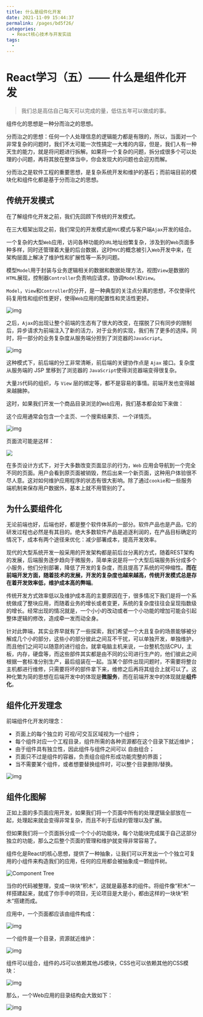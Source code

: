 ```yaml
---
title: 什么是组件化开发
date: 2021-11-09 15:44:37
permalink: /pages/bd5f26/
categories:
  - React核心技术与开发实战
tags:
  - 
---
```

# React学习（五）—— 什么是组件化开发

> 我们总是高估自己每天可以完成的量，低估五年可以做成的事。

组件化的思想是一种分而治之的思想。

分而治之的思想：任何一个人处理信息的逻辑能力都是有限的，所以，当面对一个非常复杂的问题时，我们不太可能一次性搞定一大堆的内容，但是，我们人有一种天生的能力，就是将问题进行拆解。如果将一个复杂的问题，拆分成很多个可以处理的小问题，再将其放在整体当中，你会发现大的问题也会迎刃而解。

分而治之是软件工程的重要思想，是复杂系统开发和维护的基石；而前端目前的模块化和组件化都是基于分而治之的思想。

<!--more-->

## 传统开发模式

在了解组件化开发之前，我们先回顾下传统的开发模式。

在三大框架出现之前，我们常见的开发模式是`MVC`模式与客户端`Ajax`开发的结合。

一个复杂的大型`Web`应用，访问各种功能的`URL`地址纷繁复杂，涉及到的`Web`页面多种多样，同时还管理着大量的后台数据，这时`MVC`的概念被引入`Web`开发中来，在架构层面上解决了维护性和扩展性等一系列问题。

模型`Model`用于封装与业务逻辑相关的数据和数据处理方法，视图`View`是数据的`HTML`展现，控制器`Controller`负责响应请求，协调`Model`和`View`。

`Model`，`View`和`Controller`的分开，是一种典型的关注点分离的思想，不仅使得代码复用性和组织性更好，使得`Web`应用的配置性和灵活性更好。

![img](https://cdn.jsdelivr.net/gh/ccbeango/blogImages/React/React%E6%A0%B8%E5%BF%83%E6%8A%80%E6%9C%AF%E4%B8%8E%E5%BC%80%E5%8F%91%E5%AE%9E%E8%B7%B506.png)

之后，`Ajax`的出现让整个前端的生态有了很大的改变，在摆脱了只有同步的限制后，异步请求为前端注入了新的活力，对于业务的实现，我们有了更多的选择。同时，将一部分的业务复杂度从服务端分担到了浏览器的`JavaScript`。

![img](https://cdn.jsdelivr.net/gh/ccbeango/blogImages/React/React%E6%A0%B8%E5%BF%83%E6%8A%80%E6%9C%AF%E4%B8%8E%E5%BC%80%E5%8F%91%E5%AE%9E%E8%B7%B508.png)

这种模式下，前后端的分工非常清晰，前后端的关键协作点是 `Ajax` 接口。复杂度从服务端的 JSP 里移到了浏览器的 `JavaScript`使得浏览器端变得很复杂。

大量`JS`代码的组织，与 `View` 层的绑定等，都不是容易的事情。前端开发也变得越来越臃肿。

这时，如果我们开发一个商品目录浏览的`Web`应用，我们基本都会如下来做：

这个应用通常会包含一个主页、一个搜索结果页、一个详情页。

![img](https://cdn.jsdelivr.net/gh/ccbeango/blogImages/React/React%E6%A0%B8%E5%BF%83%E6%8A%80%E6%9C%AF%E4%B8%8E%E5%BC%80%E5%8F%91%E5%AE%9E%E8%B7%B509.png)

页面流可能是这样：

![](https://cdn.jsdelivr.net/gh/ccbeango/blogImages/React/React%E6%A0%B8%E5%BF%83%E6%8A%80%E6%9C%AF%E4%B8%8E%E5%BC%80%E5%8F%91%E5%AE%9E%E8%B7%B510.png)

在多页设计方式下，对于大多数改变页面显示的行为，`Web` 应用会导航到一个完全不同的页面。用户会看到原页面被销毁，然后出来一个新页面，这种用户体验很不尽人意。这对如何维护应用程序的状态有很大影响。除了通过`cookie`和一些服务端机制来保存用户数据外，基本上就不用管别的了。

## 为什么要组件化

无论前端也好，后端也好，都是整个软件体系的一部分。软件产品也是产品，它的研发过程也必然是有其目的。绝大多数软件产品是追逐利润的，在产品目标确定的情况下，成本有两个途径来优化：减少部署成本，提高开发效率。

现代的大型系统开发一般采用的开发架构都是前后台分离的方式，随着REST架构的发展，后端服务逐步趋向于微服务，简单来说是将一个大型后端服务拆分成多个小服务，他们分别部署，降低了开发的复杂度，而且提高了系统的可伸缩性。**而在前端开发方面，随着技术的发展，开发的复杂度也越来越高，传统开发模式总是存在着开发效率低，维护成本高的弊端**。

传统开发方式效率低以及维护成本高的主要原因在于，很多情况下我们是将一个系统做成了整块应用，而随着业务的增长或者变更，系统的复杂度往往会呈现指数级的增长。经常出现的情况就是，一个小小的改动或者一个小功能的增加可能会引起整体逻辑的修改，造成牵一发而动全身。

针对此弊端，其实业界早就有了一些探索，我们希望一个大且复杂的场景能够被分解成几个小的部分，这些小的部分彼此之间互不干扰，可以单独开发，单独维护，而且他们之间可以随意的进行组合。就拿电脑主机来说，一台整机包括CPU，主板，内存，硬盘等，而这些部件其实都是由不同的公司进行生产的，他们彼此之间根据一套标准分别生产，最后组装在一起。当某个部件出现问题时，不需要将整台主机都进行维修，只需要将坏的部件拿下来，维修之后再将其组合上就可以了。这种化繁为简的思想在后端开发中的体现是**微服务**，而在前端开发中的体现就是**组件化**。

## 组件化开发理念

前端组件化开发的理念：

- 页面上的每个独立的 可视/可交互区域视为一个组件；
- 每个组件对应一个工程目录，组件所需的各种资源都在这个目录下就近维护；
- 由于组件具有独立性，因此组件与组件之间可以 自由组合；
- 页面只不过是组件的容器，负责组合组件形成功能完整的界面；
- 当不需要某个组件，或者想要替换组件时，可以整个目录删除/替换。

![img](https://cdn.jsdelivr.net/gh/ccbeango/blogImages/React/React%E6%A0%B8%E5%BF%83%E6%8A%80%E6%9C%AF%E4%B8%8E%E5%BC%80%E5%8F%91%E5%AE%9E%E8%B7%B512.png)

## 组件化图解

正如上面的多页面应用开发，如果我们将一个页面中所有的处理逻辑全部放在一起，处理起来就会变得非常复杂，而且不利于后续的管理以及扩展。

但如果我们将一个页面拆分成一个个小的功能块，每个功能块完成属于自己这部分独立的功能，那么之后整个页面的管理和维护就变得非常容易了。

组件化是React的核心思想，提供了一种抽象，让我们可以开发出一个个独立可复用的小组件来构造我们的应用，任何的应用都会被抽象成一颗组件树。

![Component Tree](https://cdn.jsdelivr.net/gh/ccbeango/blogImages/React/React%E6%A0%B8%E5%BF%83%E6%8A%80%E6%9C%AF%E4%B8%8E%E5%BC%80%E5%8F%91%E5%AE%9E%E8%B7%B511.png)

当你的代码被整理，变成一块块“积木”，这就是最基本的组件。将组件像“积木”一样搭建起来，就成了你手中的项目，无论项目是大是小，都由这样的一块块“积木”搭建而成。

应用中，一个页面都应该由组件构成：

![img](https://cdn.jsdelivr.net/gh/ccbeango/blogImages/React/React%E6%A0%B8%E5%BF%83%E6%8A%80%E6%9C%AF%E4%B8%8E%E5%BC%80%E5%8F%91%E5%AE%9E%E8%B7%B513.png)

一个组件是一个目录，资源就近维护：

![img](https://cdn.jsdelivr.net/gh/ccbeango/blogImages/React/React%E6%A0%B8%E5%BF%83%E6%8A%80%E6%9C%AF%E4%B8%8E%E5%BC%80%E5%8F%91%E5%AE%9E%E8%B7%B514.png)

组件可以组合，组件的JS可以依赖其他JS模块，CSS也可以依赖其他的CSS模块：

![img](https://cdn.jsdelivr.net/gh/ccbeango/blogImages/React/React%E6%A0%B8%E5%BF%83%E6%8A%80%E6%9C%AF%E4%B8%8E%E5%BC%80%E5%8F%91%E5%AE%9E%E8%B7%B515.png)

那么，一个Web应用的目录结构会大致如下：

![img](https://cdn.jsdelivr.net/gh/ccbeango/blogImages/React/React%E6%A0%B8%E5%BF%83%E6%8A%80%E6%9C%AF%E4%B8%8E%E5%BC%80%E5%8F%91%E5%AE%9E%E8%B7%B516.png)





